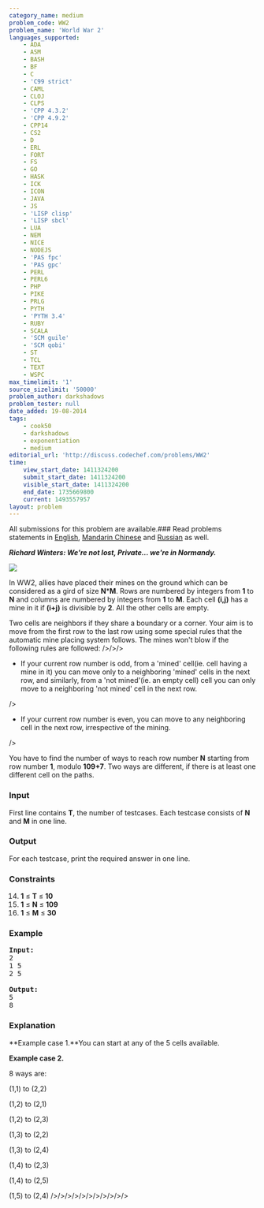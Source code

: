 ```yaml
---
category_name: medium
problem_code: WW2
problem_name: 'World War 2'
languages_supported:
    - ADA
    - ASM
    - BASH
    - BF
    - C
    - 'C99 strict'
    - CAML
    - CLOJ
    - CLPS
    - 'CPP 4.3.2'
    - 'CPP 4.9.2'
    - CPP14
    - CS2
    - D
    - ERL
    - FORT
    - FS
    - GO
    - HASK
    - ICK
    - ICON
    - JAVA
    - JS
    - 'LISP clisp'
    - 'LISP sbcl'
    - LUA
    - NEM
    - NICE
    - NODEJS
    - 'PAS fpc'
    - 'PAS gpc'
    - PERL
    - PERL6
    - PHP
    - PIKE
    - PRLG
    - PYTH
    - 'PYTH 3.4'
    - RUBY
    - SCALA
    - 'SCM guile'
    - 'SCM qobi'
    - ST
    - TCL
    - TEXT
    - WSPC
max_timelimit: '1'
source_sizelimit: '50000'
problem_author: darkshadows
problem_tester: null
date_added: 19-08-2014
tags:
    - cook50
    - darkshadows
    - exponentiation
    - medium
editorial_url: 'http://discuss.codechef.com/problems/WW2'
time:
    view_start_date: 1411324200
    submit_start_date: 1411324200
    visible_start_date: 1411324200
    end_date: 1735669800
    current: 1493557957
layout: problem
---
```

All submissions for this problem are available.###  Read problems statements in [English](http://www.codechef.com/download/translated/COOK50/english/WW2.pdf), [Mandarin Chinese](http://www.codechef.com/download/translated/COOK50/mandarin/WW2.pdf) and [Russian](http://www.codechef.com/download/translated/COOK50/russian/WW2.pdf) as well.

***Richard Winters: We're not lost, Private... we're in Normandy.***

![](//www.codechef.com/download/COOK50/ww2.jpg)

In WW2, allies have placed their mines on the ground which can be considered as a gird of size **N**\***M**. Rows are numbered by integers from **1** to **N** and columns are numbered by integers from **1** to **M**. Each cell **(i,j)** has a mine in it if **(i+j)** is divisible by **2**. All the other cells are empty.


Two cells are neighbors if they share a boundary or a corner. Your aim is to move from the first row to the last row using some special rules that the automatic mine placing system follows. The mines won't blow if the following rules are followed:
/>/>/>

- If your current row number is odd, from a 'mined' cell(ie. cell having a mine in it) you can move only to a neighboring 'mined' cells in the next row, and similarly, from a 'not mined'(ie. an empty cell) cell you can only move to a neighboring 'not mined' cell in the next row.

/>

- If your current row number is even, you can move to any neighboring cell in the next row, irrespective of the mining.


/>

You have to find the number of ways to reach row number **N** starting from row number **1**, modulo **109+7**. Two ways are different, if there is at least one different cell on the paths.

### Input

First line contains **T**, the number of testcases. Each testcase consists of **N** and **M** in one line.

### Output

For each testcase, print the required answer in one line.

### Constraints

14. **1** ≤ **T** ≤ **10**
15. **1** ≤ **N** ≤ **109**
16. **1** ≤ **M** ≤ **30**
### Example

<pre><b>Input:</b>
2
1 5
2 5

<b>Output:</b>
5
8
</pre>
### Explanation

**Example case 1.**You can start at any of the 5 cells available.

**Example case 2.**

8 ways are:

(1,1) to (2,2)

(1,2) to (2,1)

(1,2) to (2,3)

(1,3) to (2,2)

(1,3) to (2,4)

(1,4) to (2,3)

(1,4) to (2,5)

(1,5) to (2,4)
/>/>/>/>/>/>/>/>/>/>/>
